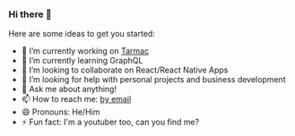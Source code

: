 ### Hi there 👋

<!--
**ghacosta/ghacosta** is a ✨ _special_ ✨ repository because its `README.md` (this file) appears on your GitHub profile.
-->
Here are some ideas to get you started:

- 🔭 I’m currently working on [Tarmac](https://tarmac.io)
- 🌱 I’m currently learning GraphQL
- 👯 I’m looking to collaborate on React/React Native Apps
- 🤔 I’m looking for help with personal projects and business development
- 💬 Ask me about anything!
- 📫 How to reach me: [by email](mailto:guillac124@gmail.com)
- 😄 Pronouns: He/Him
- ⚡ Fun fact: I'm a youtuber too, can you find me?

